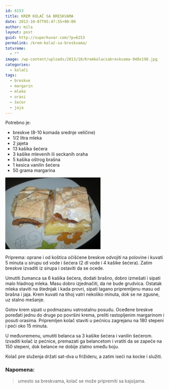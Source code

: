 ```yaml
---
id: 6153
title: KREM KOLAČ SA BRESKVAMA
date: 2013-10-07T05:47:55+00:00
author: mila
layout: post
guid: http://superkuvar.com/?p=6153
permalink: /krem-kolač-sa-breskvama/
totvreme:
  - ""
image: /wp-content/uploads/2013/10/Kremkolacsabreskvama-940x198.jpg
categories:
  - kolači
tags:
  - breskve
  - margarin
  - mleko
  - orasi
  - šećer
  - jaja
---
```

Potrebno je:

  * breskve (8-10 komada srednje veličine)
  * 1/2 litra mleka
  * 2 jajeta
  * 13 kašika šećera
  * 3 kašike mlevenih ili seckanih oraha
  * 5 kašika oštrog brašna
  * 1 kesica vanilin šećera
  * 50 grama margarina

[<img class="alignnone size-medium wp-image-6155" src="/wp-content/uploads/2013/10/Kremkolacsabreskvama-300x225.jpg" alt="Kremkolacsabreskvama" width="300" height="225" />](/wp-content/uploads/2013/10/Kremkolacsabreskvama.jpg)

Priprema: oprane i od koštica očišćene breskve odvojiti na polovine i kuvati 5 minuta u sirupu od vode i šećera (2 dl vode i 4 kašike šećera). Zatim breskve izvaditi iz sirupa i ostaviti da se ocede.

Umutiti žumanca sa 6 kašika šećera, dodati brašno, dobro izmešati i sipati malo hladnog mleka. Masu dobro izjednačiti, da ne bude grudvica. Ostatak mleka staviti na štednjak i kada provri, sipati lagano pripremljenu masu od brašna i jaja. Krem kuvati na tihoj vatri nekoliko minuta, dok se ne zgusne, uz stalno mešanje.

Gotov krem sipati u podmazanu vatrostalnu posudu. Oceđene breskve poređati jednu do druge po površini krema, preliti rastopljenim margarinom i posuti orasima. Pripremljen kolač staviti u pećnicu zagrejanu na 180 stepeni i peći oko 15 minuta.

U međuvremenu, umutiti belanca sa 3 kašike šećera i vanilin šećerom. Izvaditi kolač iz pećnice, premazati ga belancetom i vratiti da se zapeče na 150 stepeni, dok belance ne dobije zlatno smeđu boju.

Kolač pre služenja držati sat-dva u frižideru, a zatim iseći na kocke i služiti.

### Napomena:
> umesto sa breskvama, kolač se može pripremiti sa kajsijama.